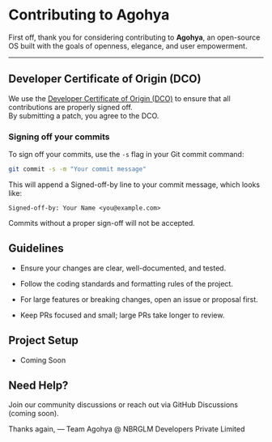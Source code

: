 # Contributing to Agohya

First off, thank you for considering contributing to **Agohya**, an open-source OS built with the goals of openness, elegance, and user empowerment.

---

## Developer Certificate of Origin (DCO)

We use the [Developer Certificate of Origin (DCO)](https://developercertificate.org) to ensure that all contributions are properly signed off.  
By submitting a patch, you agree to the DCO.

### Signing off your commits

To sign off your commits, use the `-s` flag in your Git commit command:

```bash
git commit -s -m "Your commit message"
```

This will append a Signed-off-by line to your commit message, which looks like:
```
Signed-off-by: Your Name <you@example.com>
```

Commits without a proper sign-off will not be accepted.

## Guidelines
- Ensure your changes are clear, well-documented, and tested.

- Follow the coding standards and formatting rules of the project.

- For large features or breaking changes, open an issue or proposal first.

- Keep PRs focused and small; large PRs take longer to review.

## Project Setup

- Coming Soon

## Need Help?

Join our community discussions or reach out via GitHub Discussions (coming soon).

Thanks again,
— Team Agohya @ NBRGLM Developers Private Limited
